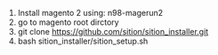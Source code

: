 1. Install magento 2 using: n98-magerun2
2. go to magento root dirctory 
3. git clone https://github.com/sition/sition_installer.git
4. bash sition_installer/sition_setup.sh
